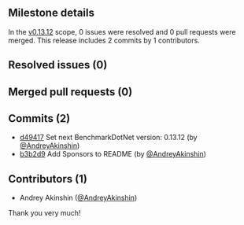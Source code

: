 ## Milestone details

In the [v0.13.12](https://github.com/dotnet/BenchmarkDotNet/issues?q=milestone:v0.13.12) scope, 
0 issues were resolved and 0 pull requests were merged.
This release includes 2 commits by 1 contributors.

## Resolved issues (0)


## Merged pull requests (0)


## Commits (2)

* [d49417](https://github.com/dotnet/BenchmarkDotNet/commit/d49417314f6f361779e007042182f0a7ce13b45e) Set next BenchmarkDotNet version: 0.13.12 (by [@AndreyAkinshin](https://github.com/AndreyAkinshin))
* [b3b2d9](https://github.com/dotnet/BenchmarkDotNet/commit/b3b2d913a9de86147167f3fe65d770969c9541a5) Add Sponsors to README (by [@AndreyAkinshin](https://github.com/AndreyAkinshin))

## Contributors (1)

* Andrey Akinshin ([@AndreyAkinshin](https://github.com/AndreyAkinshin))

Thank you very much!

